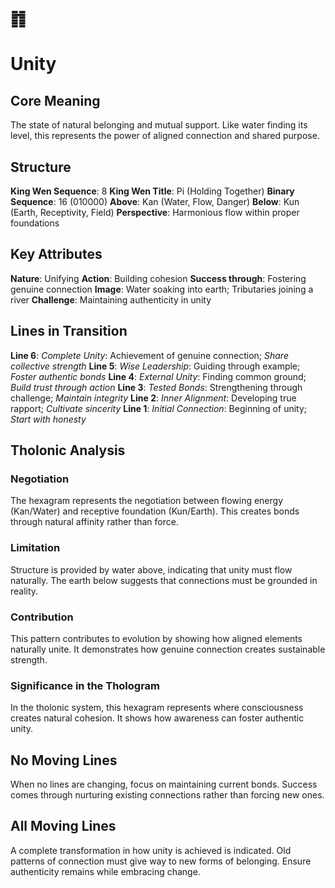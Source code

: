 # ䷇ 
# Unity

## Core Meaning
The state of natural belonging and mutual support. Like water finding its level, this represents the power of aligned connection and shared purpose.

## Structure
**King Wen Sequence**: 8
**King Wen Title**: Pi (Holding Together)
**Binary Sequence**: 16 (010000)
**Above**: Kan (Water, Flow, Danger)
**Below**: Kun (Earth, Receptivity, Field)
**Perspective**: Harmonious flow within proper foundations

## Key Attributes
**Nature**: Unifying
**Action**: Building cohesion
**Success through**: Fostering genuine connection
**Image**: Water soaking into earth; Tributaries joining a river
**Challenge**: Maintaining authenticity in unity

## Lines in Transition
**Line 6**: *Complete Unity*: Achievement of genuine connection; *Share collective strength*
**Line 5**: *Wise Leadership*: Guiding through example; *Foster authentic bonds*
**Line 4**: *External Unity*: Finding common ground; *Build trust through action*
**Line 3**: *Tested Bonds*: Strengthening through challenge; *Maintain integrity*
**Line 2**: *Inner Alignment*: Developing true rapport; *Cultivate sincerity*
**Line 1**: *Initial Connection*: Beginning of unity; *Start with honesty*

## Tholonic Analysis
### Negotiation
The hexagram represents the negotiation between flowing energy (Kan/Water) and receptive foundation (Kun/Earth). This creates bonds through natural affinity rather than force.

### Limitation
Structure is provided by water above, indicating that unity must flow naturally. The earth below suggests that connections must be grounded in reality.

### Contribution
This pattern contributes to evolution by showing how aligned elements naturally unite. It demonstrates how genuine connection creates sustainable strength.

### Significance in the Thologram
In the tholonic system, this hexagram represents where consciousness creates natural cohesion. It shows how awareness can foster authentic unity.

## No Moving Lines
When no lines are changing, focus on maintaining current bonds. Success comes through nurturing existing connections rather than forcing new ones.

## All Moving Lines
A complete transformation in how unity is achieved is indicated. Old patterns of connection must give way to new forms of belonging. Ensure authenticity remains while embracing change.